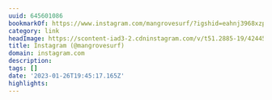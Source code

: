 ```yaml
---
uuid: 645601086
bookmarkOf: https://www.instagram.com/mangrovesurf/?igshid=eahnj3968xzp
category: link
headImage: https://scontent-iad3-2.cdninstagram.com/v/t51.2885-19/42445082_105869367026653_1202921417922838528_n.jpg?stp=dst-jpg_s100x100&_nc_cat=106&ccb=1-7&_nc_sid=8ae9d6&_nc_ohc=YmSD2E-trSgAX-wPJd7&_nc_ht=scontent-iad3-2.cdninstagram.com&oh=00_AfA4yk8l4VV5yLlqnk3QoVklUfT8s9Iu9nE2jzYCfvxeKA&oe=65057B50
title: Instagram (@mangrovesurf)
domain: instagram.com
description: 
tags: []
date: '2023-01-26T19:45:17.165Z'
highlights: 
---
```




